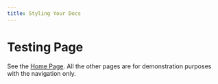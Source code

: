 ```yaml
---
title: Styling Your Docs
---
```

# Testing Page

See the [Home Page](/). All the other pages are for demonstration purposes
with the navigation only.
